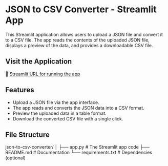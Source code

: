 # JSON to CSV Converter - Streamlit App

This Streamlit application allows users to upload a JSON file and convert it to a CSV file. The app reads the contents of the uploaded JSON file, displays a preview of the data, and provides a downloadable CSV file.

## Visit the Application

🔗 [Streamlit URL for running the app](<insert your webpage URL here>)

## Features

- Upload a JSON file via the app interface.
- The app reads and converts the JSON data into a CSV format.
- Preview the uploaded data in a table format.
- Download the converted CSV file with a single click.

## File Structure

json-to-csv-converter/
│
├── app.py               # The Streamlit app code
├── README.md            # Documentation
└── requirements.txt     # Dependencies (optional)


 
